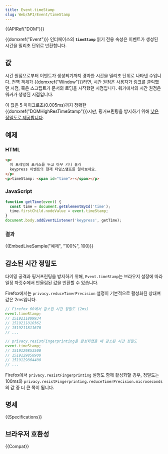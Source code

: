 ```yaml
---
title: Event.timeStamp
slug: Web/API/Event/timeStamp
---
```

{{APIRef("DOM")}}

{{domxref("Event")}} 인터페이스의 **`timeStamp`** 읽기 전용 속성은 이벤트가 생성된 시간을 밀리초 단위로 반환합니다.

## 값

시간 원점으로부터 이벤트가 생성되기까지 경과한 시간을 밀리초 단위로 나타낸 수입니다. 전역 객체가 {{domxref("Window")}}라면, 시간 원점은 사용자가 링크를 클릭했던 시점, 혹은 스크립트가 문서의 로딩을 시작했던 시점입니다. 워커에서의 시간 원점은 워커가 생성된 시점입니다.

이 값은 5 마이크로초(0.005ms)까지 정확한 {{domxref("DOMHighResTimeStamp")}}지만, 핑거프린팅을 방지하기 위해 [낮은 정밀도로 제공합니다](#reduced_time_precision).

## 예제

### HTML

```html
<p>
  이 프레임에 포커스를 두고 아무 키나 눌러
  keypress 이벤트의 현재 타임스탬프를 알아보세요.
</p>
<p>timeStamp: <span id="time">-</span></p>
```

### JavaScript

```js
function getTime(event) {
  const time = document.getElementById('time');
  time.firstChild.nodeValue = event.timeStamp;
}
document.body.addEventListener('keypress', getTime);
```

### 결과

{{EmbedLiveSample("예제", "100%", 100)}}

## 감소된 시간 정밀도

타이밍 공격과 핑거프린팅을 방지하기 위해, `Event.timeStamp`는 브라우저 설정에 따라 일정 자릿수에서 반올림된 값을 반환할 수 있습니다.

Firefox에서는 `privacy.reduceTimerPrecision` 설정이 기본적으로 활성화된 상태며 값은 2ms입니다.

```js
// Firefox 60에서 감소된 시간 정밀도 (2ms)
event.timeStamp;
// 1519211809934
// 1519211810362
// 1519211811670
// ...

// privacy.resistFingerprinting을 활성화했을 때 감소된 시간 정밀도
event.timeStamp;
// 1519129853500
// 1519129858900
// 1519129864400
// ...
```

Firefox에서 `privacy.resistFingerprinting` 설정도 함께 활성화할 경우, 정밀도는 100ms와 `privacy.resistFingerprinting.reduceTimerPrecision.microseconds`의 값 중 더 큰 쪽이 됩니다.

## 명세

{{Specifications}}

## 브라우저 호환성

{{Compat}}
